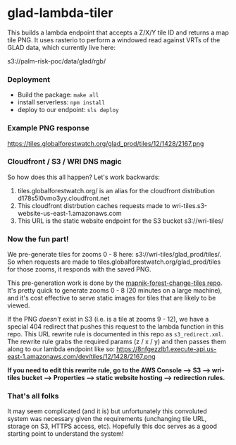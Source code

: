 # glad-lambda-tiler
This builds a lambda endpoint that accepts a Z/X/Y tile ID and returns a map tile PNG.
It uses rasterio to perform a windowed read against VRTs of the GLAD data, which currently live here:

s3://palm-risk-poc/data/glad/rgb/

### Deployment

- Build the package: `make all`
- install serverless: `npm install`
- deploy to our endpoint: `sls deploy`

### Example PNG response
https://tiles.globalforestwatch.org/glad_prod/tiles/12/1428/2167.png

### Cloudfront / S3 / WRI DNS magic
So how does this all happen? Let's work backwards:

1. tiles.globalforestwatch.org/ is an alias for the cloudfront distribution d178s5l0vmo3yy.cloudfront.net
2. This cloudfront distrbution caches requests made to wri-tiles.s3-website-us-east-1.amazonaws.com
3. This URL is the static website endpoint for the S3 bucket s3://wri-tiles/

### Now the fun part!
We pre-generate tiles for zooms 0 - 8 here: s3://wri-tiles/glad_prod/tiles/. So when requests are made to tiles.globalforestwatch.org/glad_prod/tiles for those zooms, it responds with the saved PNG.

This pre-generation work is done by the [mapnik-forest-change-tiles repo](https://github.com/wri/mapnik-forest-change-tiles/). It's pretty quick to generate zooms 0 - 8 (20 minutes on a large machine), and it's cost effective to serve static images for tiles that are likely to be viewed.

If the PNG *doesn't* exist in S3 (i.e. is a tile at zooms 9 - 12), we have a special 404 redirect that pushes this request to the lambda function in this repo. This URL rewrite rule is documented in this repo as `s3_redirect.xml`. The rewrite rule grabs the required params (z / x / y) and then passes them along to our lambda endpoint like so:
https://8nfgezzlb1.execute-api.us-east-1.amazonaws.com/dev/tiles/12/1428/2167.png

**If you need to edit this rewrite rule, go to the AWS Console --> S3 --> wri-tiles bucket --> Properties --> static website hosting --> redirection rules.**

### That's all folks

It may seem complicated (and it is) but unfortunately this convoluted system was necessary given the requirements (unchanging tile URL, storage on S3, HTTPS access, etc). Hopefully this doc serves as a good starting point to understand the system!


